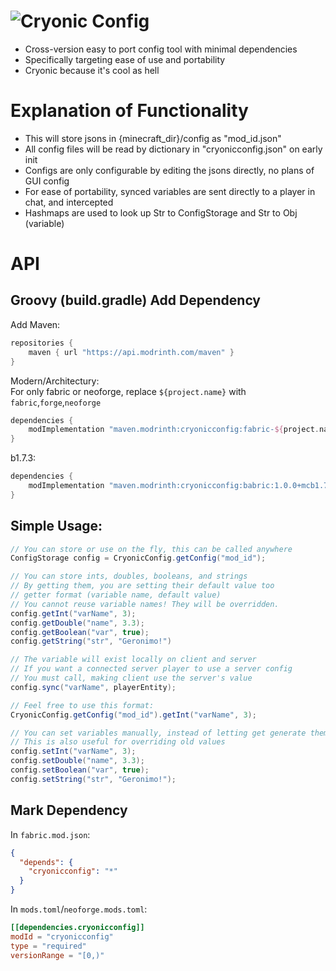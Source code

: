# ![Cryonic Config](logo/1280x720logo.png)
- Cross-version easy to port config tool with minimal dependencies  
- Specifically targeting ease of use and portability
- Cryonic because it's cool as hell

# Explanation of Functionality
- This will store jsons in {minecraft_dir}/config as "mod_id.json"
- All config files will be read by dictionary in "cryonicconfig.json" on early init
- Configs are only configurable by editing the jsons directly, no plans of GUI config
- For ease of portability, synced variables are sent directly to a player in chat, and intercepted
- Hashmaps are used to look up Str to ConfigStorage and Str to Obj (variable)

# API
## Groovy (build.gradle) Add Dependency
Add Maven:  
```groovy
repositories {
    maven { url "https://api.modrinth.com/maven" }
}
```
Modern/Architectury:  
For only fabric or neoforge, replace `${project.name}` with `fabric`,`forge`,`neoforge`
```groovy
dependencies {
    modImplementation "maven.modrinth:cryonicconfig:fabric-${project.name}:1.0.0+mc${rootProject.minecraft_version}"
}
```

b1.7.3:
```groovy
dependencies {
    modImplementation "maven.modrinth:cryonicconfig:babric:1.0.0+mcb1.7.3"
}
```

## Simple Usage:

```java
// You can store or use on the fly, this can be called anywhere
ConfigStorage config = CryonicConfig.getConfig("mod_id");

// You can store ints, doubles, booleans, and strings
// By getting them, you are setting their default value too
// getter format (variable name, default value)
// You cannot reuse variable names! They will be overridden.
config.getInt("varName", 3);
config.getDouble("name", 3.3);
config.getBoolean("var", true);
config.getString("str", "Geronimo!")

// The variable will exist locally on client and server
// If you want a connected server player to use a server config
// You must call, making client use the server's value 
config.sync("varName", playerEntity);

// Feel free to use this format:
CryonicConfig.getConfig("mod_id").getInt("varName", 3);

// You can set variables manually, instead of letting get generate them
// This is also useful for overriding old values
config.setInt("varName", 3);
config.setDouble("name", 3.3);
config.setBoolean("var", true);
config.setString("str", "Geronimo!");
```

## Mark Dependency
In `fabric.mod.json`:
```json
{
  "depends": {
    "cryonicconfig": "*"
  }
}
```


In `mods.toml`/`neoforge.mods.toml`:
```toml
[[dependencies.cryonicconfig]]
modId = "cryonicconfig"
type = "required"
versionRange = "[0,)"
```
